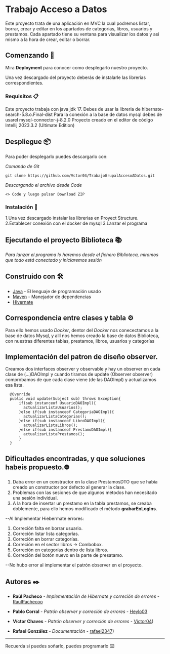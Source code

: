 # Trabajo Acceso a Datos

Este proyecto trata de una aplicación en MVC la cual podremos listar, borrar, crear y editar en los apartados de categorias, libros, usuarios y prestamos.
Cada apartado tiene su ventana para visualizar los datos y asi mismo a la hora de crear, editar o borrar.

## Comenzando 🚀

Mira **Deployment** para conocer como desplegarlo nuestro proyecto.

Una vez descargado del proyecto deberás de instalarle las librerias correspondientes.

### Requisitos 📋

Este proyecto trabaja con java jdk 17.
Debes de usar la libreria de hibernate-search-5.8.o.Final-dist
Para la conexión a la base de datos mysql debes de usarel mysql-connector-j-8.2.0
Proyecto creado en el editor de código Intellij 2023.3.2 (Ultimate Edition) 

## Despliegue 📦

Para poder desplegarlo puedes descargarlo con:

_Comando de Git_

```
git clone https://github.com/Vctor04/TrabajoGrupalAccesoADatos.git
```

_Descargando el archivo desde Code_

```
<> Code y luego pulsar Download ZIP
```

### Instalación 🔧

1.Una vez descargado instalar las librerias en Proyect Structure.
2.Establecer conexión con el docker de mysql 
3.Lanzar el programa

## Ejecutando el proyecto Biblioteca 📚 

_Para lanzar el programa lo haremos desde el fichero Biblioteca, miramos que todo está conectado y iniciaremos sesión_


## Construido con 🛠️

* [Java]((https://jdk.java.net/17/)) - El lenguaje de programación usado
* [Maven](https://maven.apache.org/) - Manejador de dependencias
* [Hivernate]([https://rometools.github.io/rome/](https://hibernate.org/search/releases/5.8/))


## Correspondencia entre clases y tabla ⚙️
Para ello hemos usado _Docker_, dentor del _Docker_ nos conecectamos a la base de datos Mysql, y allí nos hemos creado la base de datos Biblioteca, con nuestras diferentes tablas, prestamos, libros, usuarios y categorías 


## Implementación del patron de diseño observer.
Creamos dos interfaces observer y observable y hay un observer en cada clase de (...)DAOImpl y cuando tiramos de update (Observer observer) comprobamos de que cada clase viene (de las DAOImpl) y actualizamos esa lista. 

```
  @Override
  public void update(Subject sub) throws Exception{
      if(sub instanceof UsuarioDAOImpl){
        actualizarListaUsuarios();
      }else if(sub instanceof CategoriaDAOImpl){
        actualizarListaCategorias();
      }else if(sub instanceof LibroDAOImpl){
        actualizarListaLibros();
      }else if(sub instanceof PrestamoDAOImpl){
        actualizarListaPrestamos();
      }
  }
```

## Dificultades encontradas, y que soluciones habeis propuesto.⛔️

1. Daba error en un constructor en la clase PrestamosDTO que se había creado un constructor por defecto al generar la clase.
2. Problemas con las sesiones de que algunos métodos han necesitado una sesión individual.
3. A la hora de insertar un prestamo en la tabla prestamos, se creaba doblemente, para ello hemos modificado el método **grabarEnLogIns**.

--Al Implementar Hiebermate errores:
1. Correción falta en borrar usuario.
2. Correción listar lista categorías.
3. Correción en borrar categorías.
4. Correción en el sector libros -> Combobox.
5. Correción en categorías dentro de lista libros.
6. Correción del botón nuevo en la parte de presatamo.

--No hubo error al implementar el patrón observer en el proyecto.


## Autores ✒️

* **Raúl Pacheco** - *Implementación de Hibernate y correción de errores* - [RaulPachecoo](https://github.com/RaulPachecoo)

* **Pablo Corral** - *Patrón observer y correción de errores* - [Heylo03](https://github.com/Heylo03)

* **Víctor Chaves** - *Patrón observer y correción de errores* - [Victor04](https://github.com/Vctor04))
  
* **Rafael González** - *Documentación* - [rafael2347](https://github.com/rafael2347))

---
Recuerda si puedes soñarlo, puedes programarlo ⌨️
